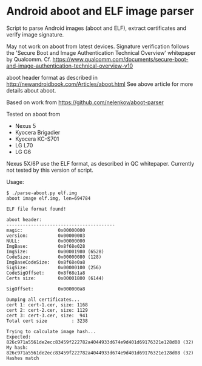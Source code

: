# Android aboot and ELF image parser

Script to parse Android images (aboot and ELF), extract certificates and verify image signature.

May not work on aboot from latest devices. Signature verification follows the 
'Secure Boot and Image Authentication Technical Overview' whitepaper by Qualcomm.
Cf. https://www.qualcomm.com/documents/secure-boot-and-image-authentication-technical-overview-v10

aboot header format as described in http://newandroidbook.com/Articles/aboot.html
See above article for more details about aboot. 

Based on work from https://github.com/nelenkov/aboot-parser

Tested on aboot from
 * Nexus 5
 * Kyocera Brigadier 
 * Kyocera KC-S701
 * LG L70
 * LG G6

Nexus 5X/6P use the ELF format, as described in QC whitepaper. 
Currently not tested by this version of script.

Usage:

```
$ ./parse-aboot.py elf.img 
aboot image elf.img, len=694784

ELF file format found!

aboot header:
----------------------------------------
magic:             0x00000000
version:           0x00000003
NULL:              0x00000000
ImgBase:           0x8f68e028
ImgSize:           0x00001980 (6528)
CodeSize:          0x00000080 (128)
ImgBaseCodeSize:   0x8f68e0a8
SigSize:           0x00000100 (256)
CodeSigOffset:     0x8f68e1a8
Certs size:        0x00001800 (6144)

SigOffset:         0x000000a8

Dumping all certificates...
cert 1: cert-1.cer, size: 1168
cert 2: cert-2.cer, size: 1129
cert 3: cert-3.cer, size:  941
Total cert size         : 3238

Trying to calculate image hash...
Expected: 826c971a5561de2ecc83459f222782a4044933d674e9d401d69176321e128d08 (32)
My hash:  826c971a5561de2ecc83459f222782a4044933d674e9d401d69176321e128d08 (32)
Hashes match
```



